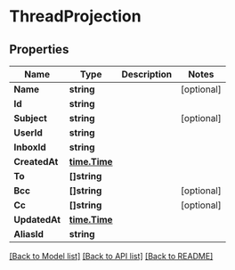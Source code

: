 # ThreadProjection

## Properties

Name | Type | Description | Notes
------------ | ------------- | ------------- | -------------
**Name** | **string** |  | [optional] 
**Id** | **string** |  | 
**Subject** | **string** |  | [optional] 
**UserId** | **string** |  | 
**InboxId** | **string** |  | 
**CreatedAt** | [**time.Time**](time.Time) |  | 
**To** | **[]string** |  | 
**Bcc** | **[]string** |  | [optional] 
**Cc** | **[]string** |  | [optional] 
**UpdatedAt** | [**time.Time**](time.Time) |  | 
**AliasId** | **string** |  | 

[[Back to Model list]](../README#documentation-for-models) [[Back to API list]](../README#documentation-for-api-endpoints) [[Back to README]](../README)



